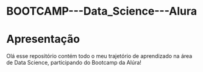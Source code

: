 # BOOTCAMP---Data_Science---Alura

# Apresentação 
Olá esse repositório contém todo o meu trajetório de aprendizado na área de Data Science, participando do Bootcamp da Alúra!
